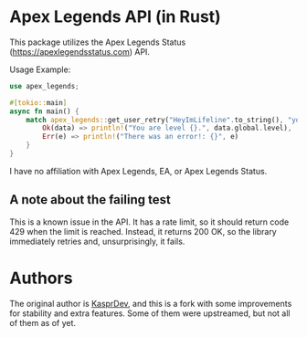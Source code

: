 # Apex Legends API (in Rust)

This package utilizes the Apex Legends Status (https://apexlegendsstatus.com) API.

Usage Example:

```rust
use apex_legends;

#[tokio::main]
async fn main() {
    match apex_legends::get_user_retry("HeyImLifeline".to_string(), "your_api_key", true).await {
        Ok(data) => println!("You are level {}.", data.global.level),
        Err(e) => println!("There was an error!: {}", e)
    }
}
```

I have no affiliation with Apex Legends, EA, or Apex Legends Status.

## A note about the failing test

This is a known issue in the API. It has a rate limit, so it should return code 429 when the limit is reached. Instead, it returns 200 OK, so the library immediately retries and, unsurprisingly, it fails.


# Authors

The original author is [KasprDev](https://github.com/KasprDev), and this is a fork with some improvements for stability and extra features. Some of them were upstreamed, but not all of them as of yet.